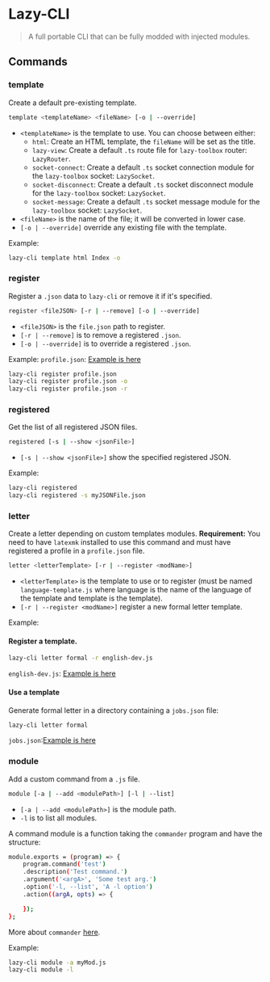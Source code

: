 # Lazy-CLI

> A full portable CLI that can be fully modded with injected modules.

## Commands

### template

Create a default pre-existing template.

```bash
template <templateName> <fileName> [-o | --override]
```
- `<templateName>` is the template to use. You can choose between either:
    - `html`: Create an HTML template, the `fileName` will be set as the title.
    - `lazy-view`: Create a default `.ts` route file for `lazy-toolbox` router: `LazyRouter`.
    - `socket-connect`: Create a default `.ts` socket connection module for the `lazy-toolbox` socket: `LazySocket`.
    - `socket-disconnect`: Create a default `.ts` socket disconnect module for the `lazy-toolbox` socket: `LazySocket`.
    - `socket-message`: Create a default `.ts` socket message module for the `lazy-toolbox` socket: `LazySocket`.
- `<fileName>` is the name of the file; it will be converted in lower case.
- `[-o | --override]` override any existing file with the template.

Example:
```bash
lazy-cli template html Index -o
```

### register

Register a `.json` data to `lazy-cli` or remove it if it's specified.

```bash
register <fileJSON> [-r | --remove] [-o | --override]
```
- `<fileJSON>` is the `file.json` path to register.
- `[-r | --remove]` is to remove a registered `.json`.
- `[-o | --override]` is to override a registered `.json`.

Example:
`profile.json`: [Example is here](/examples/profile.json.example)
```bash
lazy-cli register profile.json
lazy-cli register profile.json -o
lazy-cli register profile.json -r
```

### registered

Get the list of all registered JSON files.

```bash
registered [-s | --show <jsonFile>]
```
- `[-s | --show <jsonFile>]` show the specified registered JSON.

Example:
```bash
lazy-cli registered
lazy-cli registered -s myJSONFile.json
```

### letter

Create a letter depending on custom templates modules.
**Requirement:** You need to have `latexmk` installed to use this command and must have registered a profile in a `profile.json` file.

```bash
letter <letterTemplate> [-r | --register <modName>]
```
- `<letterTemplate>` is the template to use or to register (must be named `language-template.js` where language is the name of the language of the template and template is the template).
- `[-r | --register <modName>]` register a new formal letter template.

Example:
#### Register a template.
```bash
lazy-cli letter formal -r english-dev.js
```
`english-dev.js`: [Example is here](/examples/english-dev.js.example)

#### Use a template
Generate formal letter in a directory containing a `jobs.json` file:
```bash
lazy-cli letter formal
```
`jobs.json`:[Example is here](/examples/jobs.json.example)

### module

Add a custom command from a `.js` file.

```bash
module [-a | --add <modulePath>] [-l | --list]
```
- `[-a | --add <modulePath>]` is the module path.
- `-l` is to list all modules.

A command module is a function taking the `commander` program and have the structure:
```bash
module.exports = (program) => {
    program.command('test')
    .description('Test command.')
    .argument('<argA>', 'Some test arg.')
    .option('-l, --list', 'A -l option')
    .action((argA, opts) => {

    });
};
```
More about `commander` [here](https://www.npmjs.com/package/commander).

Example:
```bash
lazy-cli module -a myMod.js
lazy-cli module -l
```